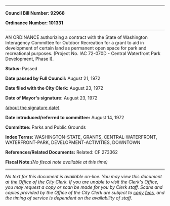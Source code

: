 

********

**Council Bill Number: 92968**
   
**Ordinance Number: 101331**
********

 AN ORDINANCE authorizing a contract with the State of Washington Interagency Committee for Outdoor Recreation for a grant to aid in development of certain land as permanent open space for park and recreational purposes. (Project No. IAC 72-070D - Central Waterfront Park Development, Phase I).

**Status:** Passed
   
**Date passed by Full Council:** August 21, 1972
   
**Date filed with the City Clerk:** August 23, 1972
   
**Date of Mayor's signature:** August 23, 1972
   
[(about the signature date)](/~public/approvaldate.htm)
   
   
   
**Date introduced/referred to committee:** August 14, 1972
   
**Committee:** Parks and Public Grounds
   
   
**Index Terms:** WASHINGTON-STATE, GRANTS, CENTRAL-WATERFRONT, WATERFRONT-PARK, DEVELOPMENT-ACTIVITIES, DOWNTOWN

**References/Related Documents:** Related: CF 273362

**Fiscal Note:**_(No fiscal note available at this time)_
********

_No text for this document is available on-line. You may view this document at [the Office of the City Clerk](http://www.seattle.gov/leg/clerk/contactUs.htm). If you are unable to visit the Clerk's Office, you may request a copy or scan be made for you by Clerk staff. Scans and copies provided by the Office of the City Clerk are subject to [copy fees](http://clerk.seattle.gov/~public/clerkfees.htm), and the timing of service is dependent on the availability of staff._

